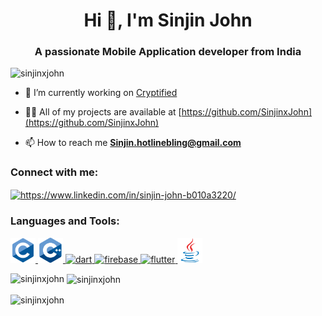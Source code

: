 <h1 align="center">Hi 👋, I'm Sinjin John</h1>
<h3 align="center">A passionate Mobile Application developer from India</h3>

<p align="left"> <img src="https://komarev.com/ghpvc/?username=sinjinxjohn&label=Profile%20views&color=0e75b6&style=flat" alt="sinjinxjohn" /> </p>

- 🔭 I’m currently working on [Cryptified](https://github.com/SinjinxJohn/Cryptified)

- 👨‍💻 All of my projects are available at [https://github.com/SinjinxJohn](https://github.com/SinjinxJohn)

- 📫 How to reach me **Sinjin.hotlinebling@gmail.com**

<h3 align="left">Connect with me:</h3>
<p align="left">
<a href="https://linkedin.com/in/https://www.linkedin.com/in/sinjin-john-b010a3220/" target="blank"><img align="center" src="https://raw.githubusercontent.com/rahuldkjain/github-profile-readme-generator/master/src/images/icons/Social/linked-in-alt.svg" alt="https://www.linkedin.com/in/sinjin-john-b010a3220/" height="30" width="40" /></a>
</p>

<h3 align="left">Languages and Tools:</h3>
<p align="left"> <a href="https://www.cprogramming.com/" target="_blank" rel="noreferrer"> <img src="https://raw.githubusercontent.com/devicons/devicon/master/icons/c/c-original.svg" alt="c" width="40" height="40"/> </a> <a href="https://www.w3schools.com/cpp/" target="_blank" rel="noreferrer"> <img src="https://raw.githubusercontent.com/devicons/devicon/master/icons/cplusplus/cplusplus-original.svg" alt="cplusplus" width="40" height="40"/> </a> <a href="https://dart.dev" target="_blank" rel="noreferrer"> <img src="https://www.vectorlogo.zone/logos/dartlang/dartlang-icon.svg" alt="dart" width="40" height="40"/> </a> <a href="https://firebase.google.com/" target="_blank" rel="noreferrer"> <img src="https://www.vectorlogo.zone/logos/firebase/firebase-icon.svg" alt="firebase" width="40" height="40"/> </a> <a href="https://flutter.dev" target="_blank" rel="noreferrer"> <img src="https://www.vectorlogo.zone/logos/flutterio/flutterio-icon.svg" alt="flutter" width="40" height="40"/> </a> <a href="https://www.java.com" target="_blank" rel="noreferrer"> <img src="https://raw.githubusercontent.com/devicons/devicon/master/icons/java/java-original.svg" alt="java" width="40" height="40"/> </a> </p>

<p><img align="left" src="https://github-readme-stats.vercel.app/api/top-langs?username=sinjinxjohn&show_icons=true&locale=en&layout=compact" alt="sinjinxjohn" /></p>

<p>&nbsp;<img align="center" src="https://github-readme-stats.vercel.app/api?username=sinjinxjohn&show_icons=true&locale=en" alt="sinjinxjohn" /></p>

<p><img align="center" src="https://github-readme-streak-stats.herokuapp.com/?user=sinjinxjohn&" alt="sinjinxjohn" /></p>
